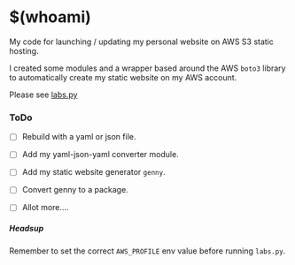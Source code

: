 # $(whoami)

My code for launching / updating my personal website on AWS S3 static hosting.

I created some modules and a wrapper based around the AWS `boto3` library to automatically create my static website on my AWS account.

Please see [labs.py](labs/labs.py)


### ToDo
- [ ] Rebuild with a yaml or json file.
- [ ] Add my yaml-json-yaml converter module.
- [ ] Add my static website generator `genny`.
- [ ] Convert genny to a package.
- [ ] Allot more....


##### Headsup
Remember to set the correct `AWS_PROFILE` env value before running `labs.py`.
